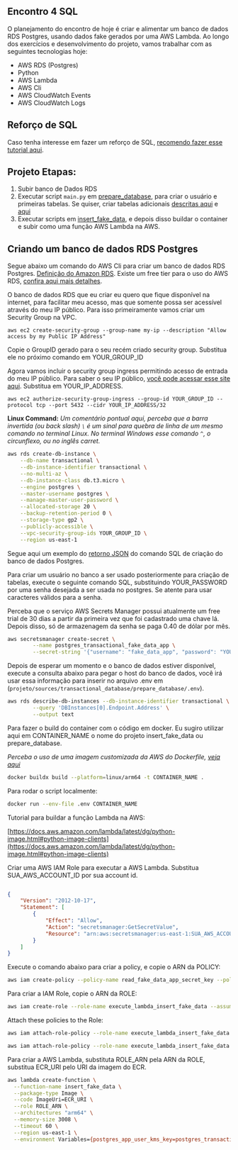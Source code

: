 ## Encontro 4 SQL

O planejamento do encontro de hoje é criar e alimentar um banco de dados RDS Postgres, usando dados fake gerados por uma AWS Lambda. Ao longo dos exercícios e desenvolvimento do projeto, vamos trabalhar com as seguintes tecnologias hoje:

- AWS RDS (Postgres)
- Python
- AWS Lambda
- AWS Cli
- AWS CloudWatch Events
- AWS CloudWatch Logs


## Reforço de SQL

Caso tenha interesse em fazer um reforço de SQL, [recomendo fazer esse tutorial aqui](https://www.w3schools.com/sql/default.asp).

## Projeto Etapas:

1. Subir banco de Dados RDS
2. Executar script `main.py` em [prepare_database](../../projeto/sources/transactional_database/prepare_database), para criar o usuário e primeiras tabelas. Se quiser, criar tabelas adicionais [descritas aqui](../../projeto/sources/transactional_database/database_structure.dbml) e [aqui](../../projeto/sources/transactional_database/database_structure.png)
3. Executar scripts em [insert_fake_data](../../projeto/sources/transactional_database/insert_fake_data), e depois disso buildar o container e subir como uma função AWS Lambda na AWS.

## Criando um banco de dados RDS Postgres

Segue abaixo um comando do AWS Cli para criar um banco de dados RDS Postgres. [Definição do Amazon RDS](https://docs.aws.amazon.com/AmazonRDS/latest/UserGuide/Welcome.html). Existe um free tier para o uso do AWS RDS, [confira aqui mais detalhes](https://aws.amazon.com/rds/free/).

O banco de dados RDS que eu criar eu quero que fique disponível na internet, para facilitar meu acesso, mas que somente possa ser acessível através do meu IP público. Para isso primeiramente vamos criar um Security Group na VPC.

`aws ec2 create-security-group --group-name my-ip --description "Allow access by my Public IP Address"`

Copie o GroupID gerado para o seu recém criado security group. Substitua ele no próximo comando em YOUR_GROUP_ID

Agora vamos incluir o security group ingress permitindo acesso de entrada do meu IP público. Para saber o seu IP público, [você pode acessar esse site aqui](https://meuip.com.br/). Substitua em YOUR_IP_ADDRESS.

`aws ec2 authorize-security-group-ingress --group-id YOUR_GROUP_ID --protocol tcp --port 5432 --cidr YOUR_IP_ADDRESS/32`

**Linux Command:**
_Um comentário pontual aqui, perceba que a barra invertida (ou back slash) `\` é um sinal para quebra de linha de um mesmo comando no terminal Linux._
_No terminal Windows esse comando `^`, o circunflexo, ou no inglês carret._

```bash
aws rds create-db-instance \
    --db-name transactional \
    --db-instance-identifier transactional \
    --no-multi-az \
    --db-instance-class db.t3.micro \
    --engine postgres \
    --master-username postgres \
    --manage-master-user-password \
    --allocated-storage 20 \
    --backup-retention-period 0 \
    --storage-type gp2 \
    --publicly-accessible \
    --vpc-security-group-ids YOUR_GROUP_ID \
    --region us-east-1
```

Segue aqui um exemplo do [retorno JSON](./create_rds.json) do comando SQL de criação do banco de dados Postgres.

Para criar um usuário no banco a ser usado posteriormente para criação de tabelas, execute o seguinte comando SQL,
 substituindo YOUR_PASSWORD por uma senha desejada a ser usada no postgres. Se atente para usar caracteres válidos
 para a senha.

Perceba que o serviço AWS Secrets Manager possui atualmente um free trial de 30 dias a partir da primeira vez que foi
 cadastrado uma chave lá. Depois disso, só de armazenagem da senha se paga 0.40 de dólar por mês.

```bash
aws secretsmanager create-secret \
        --name postgres_transactional_fake_data_app \
        --secret-string '{"username": "fake_data_app", "password": "YOUR_PASSWORD"}'
```

Depois de esperar um momento e o banco de dados estiver disponível, execute a consulta abaixo para pegar o host
 do banco de dados, você irá usar essa informação para inserir no arquivo .env em (`projeto/sources/transactional_database/prepare_database/.env`).

```bash
aws rds describe-db-instances --db-instance-identifier transactional \
        --query 'DBInstances[0].Endpoint.Address' \
        --output text
```

Para fazer o build do container com o código em docker. Eu sugiro utilizar aqui em CONTAINER_NAME
o nome do projeto insert_fake_data ou prepare_database.

_Perceba o uso de uma imagem customizada da AWS do Dockerfile, [veja aqui](https://gallery.ecr.aws/lambda/python/)_

```bash
docker buildx build --platform=linux/arm64 -t CONTAINER_NAME .
```

Para rodar o script localmente:

```bash
docker run --env-file .env CONTAINER_NAME
```

Tutorial para buildar a função Lambda na AWS:

[https://docs.aws.amazon.com/lambda/latest/dg/python-image.html#python-image-clients](https://docs.aws.amazon.com/lambda/latest/dg/python-image.html#python-image-clients)


Criar uma AWS IAM Role para executar a AWS Lambda. Substitua SUA_AWS_ACCOUNT_ID por sua account id.

```json

{
    "Version": "2012-10-17",
    "Statement": [
        {
            "Effect": "Allow",
            "Action": "secretsmanager:GetSecretValue",
            "Resource": "arn:aws:secretsmanager:us-east-1:SUA_AWS_ACCOUNT_ID:secret:postgres_transactional_fake_data_app*"
        }
    ]
}

```


Execute o comando abaixo para criar a policy, e copie o ARN da POLICY:
```bash
aws iam create-policy --policy-name read_fake_data_app_secret_key --policy-document file://secrets-manager-policy.json
```

Para criar a IAM Role, copie o ARN da ROLE:

```bash
aws iam create-role --role-name execute_lambda_insert_fake_data --assume-role-policy-document file://trust-policy.json
```

Attach these policies to the Role:

```bash
aws iam attach-role-policy --role-name execute_lambda_insert_fake_data --policy-arn POLICY_ARN
```

```bash
aws iam attach-role-policy --role-name execute_lambda_insert_fake_data --policy-arn arn:aws:iam::aws:policy/service-role/AWSLambdaBasicExecutionRole
```

Para criar a AWS Lambda, substituta ROLE_ARN pela ARN da ROLE, substitua ECR_URI pelo URI da imagem do ECR.

```bash
aws lambda create-function \
  --function-name insert_fake_data \
  --package-type Image \
  --code ImageUri=ECR_URI \
  --role ROLE_ARN \
  --architectures "arm64" \
  --memory-size 3008 \
  --timeout 60 \
  --region us-east-1 \
  --environment Variables={postgres_app_user_kms_key=postgres_transactional_fake_data_app,postgres_host=transactional.cf6dzsnazmsf.us-east-1.rds.amazonaws.com,postgres_database=transactional,postgres_port=5432}
```